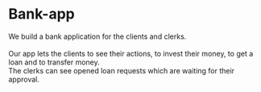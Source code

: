 # Bank-app

We build a bank application for the clients and clerks. <br><br>Our app lets the clients to see their actions, to invest their money, to get a loan and to transfer money.<br> The clerks can see opened loan requests which are waiting for their approval.
